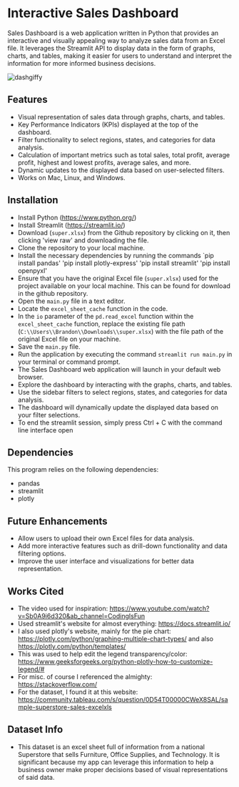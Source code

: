 # Interactive Sales Dashboard
Sales Dashboard is a web application written in Python that provides an interactive and visually appealing way to analyze sales data from an Excel file. It leverages the Streamlit API to display data in the form of graphs, charts, and tables, making it easier for users to understand and interpret the information for more informed business decisions.

![dashgiffy](https://github.com/brandonladd/SalesDashboard/assets/124627243/4062a077-8663-49d9-9852-6650f9c1df8f)

## Features
- Visual representation of sales data through graphs, charts, and tables.
- Key Performance Indicators (KPIs) displayed at the top of the dashboard.
- Filter functionality to select regions, states, and categories for data analysis.
- Calculation of important metrics such as total sales, total profit, average profit, highest and lowest profits, average sales, and more.
- Dynamic updates to the displayed data based on user-selected filters.
- Works on Mac, Linux, and Windows.

## Installation
- Install Python (https://www.python.org/)
- Install Streamlit (https://streamlit.io/)
- Download (`super.xlsx`) from the Github repository by clicking on it, then clicking 'view raw' and downloading the file.
- Clone the repository to your local machine.
- Install the necessary dependencies by running the commands `pip install pandas' 'pip install plotly-express' 'pip install streamlit' 'pip install openpyxl'
- Ensure that you have the original Excel file (`super.xlsx`) used for the project available on your local machine. This can be found for download in the github repository.
- Open the `main.py` file in a text editor.
- Locate the `excel_sheet_cache` function in the code.
- In the `io` parameter of the `pd.read_excel` function within the `excel_sheet_cache` function, replace the existing file path (`C:\\Users\\Brandon\\Downloads\\super.xlsx`) with the file path of the original Excel file on your machine.
- Save the `main.py` file.
- Run the application by executing the command `streamlit run main.py` in your terminal or command prompt.
- The Sales Dashboard web application will launch in your default web browser.
- Explore the dashboard by interacting with the graphs, charts, and tables.
- Use the sidebar filters to select regions, states, and categories for data analysis.
- The dashboard will dynamically update the displayed data based on your filter selections.
- To end the streamlit session, simply press Ctrl + C with the command line interface open

## Dependencies
This program relies on the following dependencies:
- pandas
- streamlit
- plotly

## Future Enhancements
- Allow users to upload their own Excel files for data analysis.
- Add more interactive features such as drill-down functionality and data filtering options.
- Improve the user interface and visualizations for better data representation.

## Works Cited
- The video used for inspiration: https://www.youtube.com/watch?v=Sb0A9i6d320&ab_channel=CodingIsFun
- Used streamlit's website for almost everything: https://docs.streamlit.io/
- I also used plotly's website, mainly for the pie chart: https://plotly.com/python/graphing-multiple-chart-types/  and also https://plotly.com/python/templates/
- This was used to help edit the legend transparency/color: https://www.geeksforgeeks.org/python-plotly-how-to-customize-legend/#
- For misc. of course I referenced the almighty: https://stackoverflow.com/
- For the dataset, I found it at this website: https://community.tableau.com/s/question/0D54T00000CWeX8SAL/sample-superstore-sales-excelxls

## Dataset Info
- This dataset is an excel sheet full of information from a national Superstore that sells Furniture, Office Supplies, and Technology. It is significant because my app can leverage this information to help a business owner make proper decisions based of visual representations of said data.



